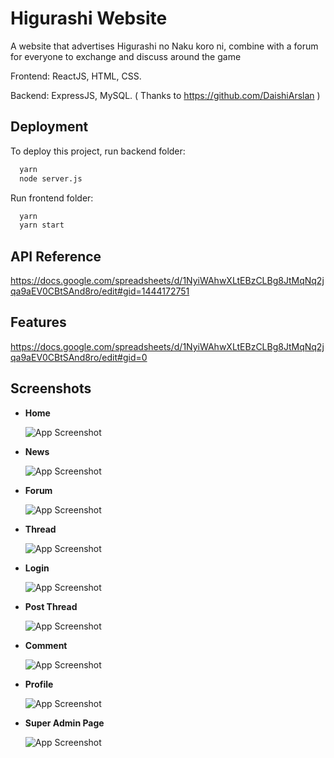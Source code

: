 
# Higurashi Website

A website that advertises Higurashi no Naku koro ni, combine with a forum for everyone to exchange and discuss around the game

Frontend: ReactJS, HTML, CSS.

Backend: ExpressJS, MySQL. ( Thanks to https://github.com/DaishiArslan )



## Deployment

To deploy this project, run backend folder:

```bash
  yarn
  node server.js
```

Run frontend folder:
```bash
  yarn
  yarn start
```
## API Reference
https://docs.google.com/spreadsheets/d/1NyiWAhwXLtEBzCLBg8JtMqNq2jqa9aEV0CBtSAnd8ro/edit#gid=1444172751



## Features

https://docs.google.com/spreadsheets/d/1NyiWAhwXLtEBzCLBg8JtMqNq2jqa9aEV0CBtSAnd8ro/edit#gid=0

## Screenshots

- **Home**

    ![App Screenshot](https://user-images.githubusercontent.com/71836205/221099438-7675d930-5dc6-4691-8804-9208c810bc77.png)

- **News**

    ![App Screenshot](https://user-images.githubusercontent.com/71836205/221099662-e69894ae-2872-4444-85fc-bc4ff28e3be3.png)

- **Forum**

    ![App Screenshot](https://user-images.githubusercontent.com/71836205/221099714-096bcbc5-b91d-4c3d-8e08-d66164cb70ce.png)

- **Thread**

    ![App Screenshot](https://user-images.githubusercontent.com/71836205/221099749-a2fc2d2c-99aa-4ad2-857f-c8248171f21b.png)

- **Login**

     ![App Screenshot](https://user-images.githubusercontent.com/71836205/221099812-f3e72f72-5de9-4b18-bc27-51968d1cd775.png)

- **Post Thread**

    ![App Screenshot](https://user-images.githubusercontent.com/71836205/221099845-53dc1636-de0c-4e6e-b1fb-f2635d032ebc.png)

- **Comment**

    ![App Screenshot](https://user-images.githubusercontent.com/71836205/221099884-95f8a993-102f-4e34-b3a1-832fbce7477a.png)

- **Profile**

    ![App Screenshot](https://user-images.githubusercontent.com/71836205/221099927-517b0c7b-377f-4b57-a86e-deec8865db48.png)

- **Super Admin Page**

     ![App Screenshot](https://user-images.githubusercontent.com/71836205/221100026-640a78c3-71f4-4a25-8414-891f2e5ff5be.png)
